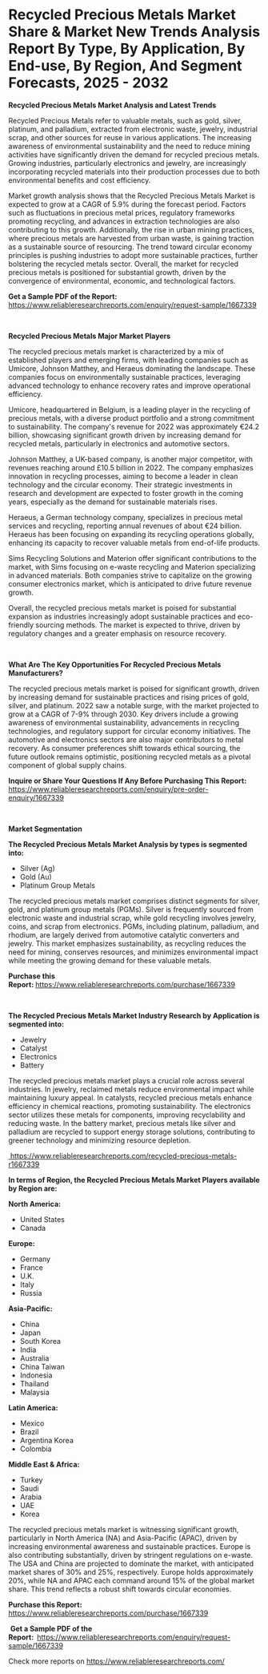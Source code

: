 <p><h1>Recycled Precious Metals Market Share & Market New Trends Analysis Report By Type, By Application, By End-use, By Region, And Segment Forecasts, 2025 - 2032</h1></p><p><strong>Recycled Precious Metals Market Analysis and Latest Trends</strong></p>
<p><p>Recycled Precious Metals refer to valuable metals, such as gold, silver, platinum, and palladium, extracted from electronic waste, jewelry, industrial scrap, and other sources for reuse in various applications. The increasing awareness of environmental sustainability and the need to reduce mining activities have significantly driven the demand for recycled precious metals. Growing industries, particularly electronics and jewelry, are increasingly incorporating recycled materials into their production processes due to both environmental benefits and cost efficiency.</p><p>Market growth analysis shows that the Recycled Precious Metals Market is expected to grow at a CAGR of 5.9% during the forecast period. Factors such as fluctuations in precious metal prices, regulatory frameworks promoting recycling, and advances in extraction technologies are also contributing to this growth. Additionally, the rise in urban mining practices, where precious metals are harvested from urban waste, is gaining traction as a sustainable source of resourcing. The trend toward circular economy principles is pushing industries to adopt more sustainable practices, further bolstering the recycled metals sector. Overall, the market for recycled precious metals is positioned for substantial growth, driven by the convergence of environmental, economic, and technological factors.</p></p>
<p><strong>Get a Sample PDF of the Report:&nbsp;</strong> <a href="https://www.reliableresearchreports.com/enquiry/request-sample/1667339?utm_campaign=2189&utm_medium=2&utm_source=Github&utm_content=ia&utm_term=30012025&utm_id=recycled-precious-metals">https://www.reliableresearchreports.com/enquiry/request-sample/1667339</a></p>
<p>&nbsp;</p>
<p><strong>Recycled Precious Metals Major Market Players</strong></p>
<p><p>The recycled precious metals market is characterized by a mix of established players and emerging firms, with leading companies such as Umicore, Johnson Matthey, and Heraeus dominating the landscape. These companies focus on environmentally sustainable practices, leveraging advanced technology to enhance recovery rates and improve operational efficiency.</p><p>Umicore, headquartered in Belgium, is a leading player in the recycling of precious metals, with a diverse product portfolio and a strong commitment to sustainability. The company's revenue for 2022 was approximately €24.2 billion, showcasing significant growth driven by increasing demand for recycled metals, particularly in electronics and automotive sectors.</p><p>Johnson Matthey, a UK-based company, is another major competitor, with revenues reaching around £10.5 billion in 2022. The company emphasizes innovation in recycling processes, aiming to become a leader in clean technology and the circular economy. Their strategic investments in research and development are expected to foster growth in the coming years, especially as the demand for sustainable materials rises.</p><p>Heraeus, a German technology company, specializes in precious metal services and recycling, reporting annual revenues of about €24 billion. Heraeus has been focusing on expanding its recycling operations globally, enhancing its capacity to recover valuable metals from end-of-life products.</p><p>Sims Recycling Solutions and Materion offer significant contributions to the market, with Sims focusing on e-waste recycling and Materion specializing in advanced materials. Both companies strive to capitalize on the growing consumer electronics market, which is anticipated to drive future revenue growth.</p><p>Overall, the recycled precious metals market is poised for substantial expansion as industries increasingly adopt sustainable practices and eco-friendly sourcing methods. The market is expected to thrive, driven by regulatory changes and a greater emphasis on resource recovery.</p></p>
<p>&nbsp;</p>
<p><strong>What Are The Key Opportunities For Recycled Precious Metals Manufacturers?</strong></p>
<p><p>The recycled precious metals market is poised for significant growth, driven by increasing demand for sustainable practices and rising prices of gold, silver, and platinum. 2022 saw a notable surge, with the market projected to grow at a CAGR of 7-9% through 2030. Key drivers include a growing awareness of environmental sustainability, advancements in recycling technologies, and regulatory support for circular economy initiatives. The automotive and electronics sectors are also major contributors to metal recovery. As consumer preferences shift towards ethical sourcing, the future outlook remains optimistic, positioning recycled metals as a pivotal component of global supply chains.</p></p>
<p><strong>Inquire or Share Your Questions If Any Before Purchasing This Report:</strong> <a href="https://www.reliableresearchreports.com/enquiry/pre-order-enquiry/1667339?utm_campaign=2189&utm_medium=2&utm_source=Github&utm_content=ia&utm_term=30012025&utm_id=recycled-precious-metals">https://www.reliableresearchreports.com/enquiry/pre-order-enquiry/1667339</a></p>
<p>&nbsp;</p>
<p><strong>Market Segmentation</strong></p>
<p><strong>The Recycled Precious Metals Market Analysis by types is segmented into:</strong></p>
<p><ul><li>Silver (Ag)</li><li>Gold (Au)</li><li>Platinum Group Metals</li></ul></p>
<p><p>The recycled precious metals market comprises distinct segments for silver, gold, and platinum group metals (PGMs). Silver is frequently sourced from electronic waste and industrial scrap, while gold recycling involves jewelry, coins, and scrap from electronics. PGMs, including platinum, palladium, and rhodium, are largely derived from automotive catalytic converters and jewelry. This market emphasizes sustainability, as recycling reduces the need for mining, conserves resources, and minimizes environmental impact while meeting the growing demand for these valuable metals.</p></p>
<p><strong>Purchase this Report:&nbsp;</strong><a href="https://www.reliableresearchreports.com/purchase/1667339?utm_campaign=2189&utm_medium=2&utm_source=Github&utm_content=ia&utm_term=30012025&utm_id=recycled-precious-metals">https://www.reliableresearchreports.com/purchase/1667339</a></p>
<p>&nbsp;</p>
<p><strong>The Recycled Precious Metals Market Industry Research by Application is segmented into:</strong></p>
<p><ul><li>Jewelry</li><li>Catalyst</li><li>Electronics</li><li>Battery</li></ul></p>
<p><p>The recycled precious metals market plays a crucial role across several industries. In jewelry, reclaimed metals reduce environmental impact while maintaining luxury appeal. In catalysts, recycled precious metals enhance efficiency in chemical reactions, promoting sustainability. The electronics sector utilizes these metals for components, improving recyclability and reducing waste. In the battery market, precious metals like silver and palladium are recycled to support energy storage solutions, contributing to greener technology and minimizing resource depletion.</p></p>
<p><a href="https://www.reliableresearchreports.com/recycled-precious-metals-r1667339?utm_campaign=2189&utm_medium=2&utm_source=Github&utm_content=ia&utm_term=30012025&utm_id=recycled-precious-metals">&nbsp;https://www.reliableresearchreports.com/recycled-precious-metals-r1667339</a></p>
<p><strong>In terms of Region, the Recycled Precious Metals Market Players available by Region are:</strong></p>
<p>
    <p> <strong> North America: </strong>
        <ul>
            <li>United States</li>
            <li>Canada</li>
        </ul>
        </p> 
    <p> <strong> Europe: </strong>
        <ul>
            <li>Germany</li>
            <li>France</li>
            <li>U.K.</li>
            <li>Italy</li>
            <li>Russia</li>
        </ul>
        </p> 
    <p> <strong> Asia-Pacific: </strong>
        <ul>
            <li>China</li>
            <li>Japan</li>
            <li>South Korea</li>
            <li>India</li>
            <li>Australia</li>
            <li>China Taiwan</li>
            <li>Indonesia</li>
            <li>Thailand</li>
            <li>Malaysia</li>
        </ul>
        </p> 
    <p> <strong> Latin America: </strong>
        <ul>
            <li>Mexico</li>
            <li>Brazil</li>
            <li>Argentina Korea</li>
            <li>Colombia</li>
        </ul>
        </p> 
    <p> <strong> Middle East & Africa: </strong>
        <ul>
            <li>Turkey</li>
            <li>Saudi</li>
            <li>Arabia</li>
            <li>UAE</li>
            <li>Korea</li>
        </ul>
    </p>
    </p>
<p><p>The recycled precious metals market is witnessing significant growth, particularly in North America (NA) and Asia-Pacific (APAC), driven by increasing environmental awareness and sustainable practices. Europe is also contributing substantially, driven by stringent regulations on e-waste. The USA and China are projected to dominate the market, with anticipated market shares of 30% and 25%, respectively. Europe holds approximately 20%, while NA and APAC each command around 15% of the global market share. This trend reflects a robust shift towards circular economies.</p></p>
<p><strong>Purchase this Report: </strong><a href="https://www.reliableresearchreports.com/purchase/1667339?utm_campaign=2189&utm_medium=2&utm_source=Github&utm_content=ia&utm_term=30012025&utm_id=recycled-precious-metals">https://www.reliableresearchreports.com/purchase/1667339</a></p>
<p>&nbsp;<strong>Get a Sample PDF of the Report:&nbsp;&nbsp;</strong><a href="https://www.reliableresearchreports.com/enquiry/request-sample/1667339?utm_campaign=2189&utm_medium=2&utm_source=Github&utm_content=ia&utm_term=30012025&utm_id=recycled-precious-metals">https://www.reliableresearchreports.com/enquiry/request-sample/1667339</a></p>
<p><strong></strong></p>
<p>Check more reports on <a href="https://www.reliableresearchreports.com/?utm_campaign=2189&utm_medium=2&utm_source=Github&utm_content=ia&utm_term=30012025&utm_id=recycled-precious-metals">https://www.reliableresearchreports.com/</a></p>